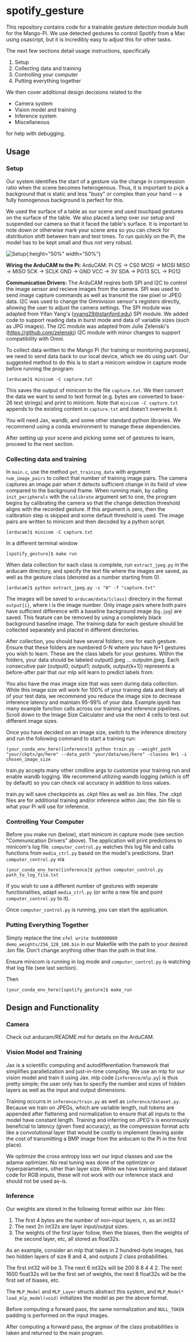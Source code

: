 # spotify_gesture

This repository contains code for a trainable gesture detection module built for the Mango-Pi. We use detected gestures to control Spotify from a Mac using osascript, but it is incredibly easy to adjust this for other tasks.  

The next few sections detail usage instructions, specifically
1. Setup
2. Collecting data and training 
3. Controlling your computer
4. Putting everything together

We then cover additional design decisions related to the
- Camera system
- Vision model and training
- Inference system
- Miscellaneous

for help with debugging. 

## Usage

### Setup
Our system identifies the start of a gesture via the change in compression ratio when the scene becomes heterogenous. Thus, it is important to pick a background that is static and less "busy" or complex than your hand -- a fully homogenous background is perfect for this. 

We used the surface of a table as our scene and used touchpad gestures on the surface of the table. We also placed a lamp over our setup and suspended our camera so that it faced the table's surface. It is important to note down or otherwise mark your scene area so you can check for distribution shift between train and test times. To run quickly on the Pi, the model has to be kept small and thus not very robust. 

![Setup](media/setup.jpeg){:height="50%" width="50%"}

**Wiring the ArduCAM to the Pi:**
ArduCAM:  Pi
CS     -> CS0
MOSI   -> MOSI
MISO   -> MISO
SCK    -> SCLK
GND    -> GND
VCC    -> 3V
SDA    -> PG13
SCL    -> PG12

**Communication Drivers:**
The ArduCAM reqires both SPI and I2C to control the image sensor and recieve images from the camera. SPI was used to send image capture commands as well as transmit the raw pixel or JPEG data. I2C was used to change the Omnivision sensor's registers directly, allowing the user to adjust the camera settings.
The SPI module was adapted from Yifan Yang's (yyang29@stanford.edu) SPI module. We added code to support reading data in burst mode and data of variable sizes (such as JPG images).
The I2C module was adapted from Julie Zelenski's (https://github.com/zelenski) I2C module with minor changes to support compatibility with Omni.

To collect data written to the Mango Pi (for training or monitoring purposes), we need to send data back to our local device, which we do using uart. 
Our suggested method to do this is to start a minicom window in capture mode before running the program: 

```console
[arducam]$ minicom -C capture.txt
```

This saves the output of minicom to the file `capture.txt`. We then convert the data we want to send to text format (e.g. bytes are converted to base-26 text strings) and print to minicom. 
Note that ```minicom -C capture.txt``` appends to the existing content in `capture.txt` and doesn't overwrite it.

You will need Jax, wandb, and some other standard python libraries. We recommend using a conda environment to manage these dependencies. 

After setting up your scene and picking some set of gestures to learn, proceed to the next section.
### Collecting data and training
In `main.c`, use the method `get_training_data` with argument `num_image_pairs` to collect that number of training image pairs. The camera captures an image pair when it detects sufficient change in its field of view compared to the background frame.
When running main, by calling `init_peripherals` with the `calibrate` argument set to one, the program begins by calibrating the camera so that the change detection threshold aligns with the recorded gesture. If this argument is zero, then the calibration step is skipped and some default threshold is used.
The image pairs are written to minicom and then decoded by a python script.

```console
[arducam]$ minicom -C capture.txt
```
In a different terminal window
```console
[spotify_gesture]$ make run
```
When data collection for each class is complete, run `extract_jpeg.py` in the arducam directory, and specify the text file where the images are saved, as well as the gesture class (denoted as a number starting from 0).  

```console
[arducam]$ python extract_jpeg.py -c "0" -f "capture.txt"
```
The images will be saved to `arducam/data/[class]` directory in the format `output{i}`, where i is the image number. Only image pairs where both pairs have sufficient difference with a baseline background image (`bg.jpg`) are saved. This feature can be removed by using a completely black background baseline image.
The training data for each gesture should be collected separately and placed in different directories.

After collection, you should have several folders; one for each gesture. Ensure that these folders are numbered 0-N where you have N+1 gestures you wish to learn. These are the class labels for your gestures.  Within the folders, your data should be labeled output0.jpeg ... outputm.jpeg. Each consecutive pair (output0, output1; outputk, output{k+1}) represents a before-after pair that our mlp will learn to predict labels from. 

You also have the max image size that was seen during data collection. While this image size will work for 100% of your training data and likely all of your test data, we recommend you reduce the image size to decrease inference latency and maintain 95-99% of your data. Example.ipynb has many example function calls across our training and inference pipelines. Scroll down to the Image Size Calculator and use the next 4 cells to test out different image sizes. 

Once you have decided on an image size, switch to the inference directory and run the following command to start a training run:

```console
(your_conda_env_here)[inference]$ python train.py --weight_path "your/ckpts/go/here" --data_path "your/data/was/here" -classes N+1 -i chosen_image_size
```

train.py accepts many other cmdline args to customize your training run and enable wandb logging. We recommend utilizing wandb logging (which is off by default) so you can check val accuracy in addition to loss values. 

train.py will save checkpoints as .ckpt files as well as .bin files. The .ckpt files are for additional training and/or inference within Jax; the .bin file is what your Pi will use for inference. 

### Controlling Your Computer
Before you make run (below), start minicom in capture mode (see section "Communication Drivers" above). The application will print predictions to minicom's log file. ```computer_control.py``` watches this log file and calls functions from ```media_ctrl.py``` based on the model's predictions. Start ```computer_control.py``` via

```console
(your_conda_env_here)[inference]$ python computer_control.py path_to_log_file.txt
```

If you wish to use a different number of gestures with seperate functionalities, adapt ```media_ctrl.py``` (or write a new file and point ```computer_control.py``` to it). 

Once ```computer_control.py``` is running, you can start the application. 

### Putting Everything Together
Simply replace the line ```xfel write 0x60000000 demo_weights/256_128_100.bin``` in our Makefile with the path to your desired .bin file. Don't change anything other than the path in that line. 

Ensure minicom is running in log mode and ```computer_control.py``` is watching that log file (see last section).

Then

```console
(your_conda_env_here)[spotify_gesture]$ make_run
```

## Design and Functionality

### Camera
Check out arducam/README.md for details on the ArduCAM.

### Vision Model and Training
Jax is a scientific computing and autodifferentiation framework that simplifies parallelization and just-in-time compiling. We use an mlp for our vision model and train it using Jax. mlp code (```inference/mlp.py```) is thus pretty simple; the user only has to specify the number and sizes of hidden layers as well as the input and output dimensions. 

Training occurrs in ```inference/train.py``` as well as ```inference/dataset.py```. Because we train on JPEGs, which are variable length, null tokens are appended after flattening and normalization to ensure that all inputs to the model have constant length. Training and inferring on JPEG's is enormously beneficial to latency (given fixed accuracy), as the compression format acts like a convolutional layer that would be costly to implement (leaving aside the cost of transmitting a BMP image from the arducam to the Pi in the first place). 

We optimize the cross entropy loss wrt our input classes and use the adamw optimizer. No real tuning was done of the optimizer or hyperparameters, other than layer size. While we have training and dataset code for RGB inputs, these will not work with our inference stack and should not be used as-is. 
### Inference
Our weights are stored in the following format within our .bin files: 
1. The first 4 bytes are the number of non-input layers, n, as an int32
2. The next 2n int32s are layer input/output sizes. 
3. The weights of the first layer follow, then the biases, then the weights of the second layer, etc, all stored as float32s.

As an example, consider an mlp that takes in 2 hundred-byte images, has two hidden layers of size 8 and 4, and outputs 2 class probabilities. 

The first int32 will be 3. 
The next 6 int32s will be 200 8 8 4 4 2. 
The next 1600 float32s will be the first set of weights, the next 8 float32s will be the first set of biases, etc. 

The ```MLP_Model``` and ```MLP_Layer``` structs abstract this system, and ```MLP_Model* load_mlp_model(void)``` initializes the model as per the above format. 

Before computing a forward pass, the same normalization and ```NULL_TOKEN``` padding is performed on the input images. 

After computing a forward pass, the argmax of the class probabilities is taken and returned to the main program. 

